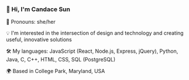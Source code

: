 ### 👋 Hi, I'm Candace Sun
📌 Pronouns: she/her

💡 I'm interested in the intersection of design and technology and creating useful, innovative solutions

🛠 My languages: JavaScript (React, Node.js, Express, jQuery), Python, Java, C, C++, HTML, CSS, SQL (PostgreSQL)

🌍 Based in College Park, Maryland, USA
<!--
**candace-sun/candace-sun** is a ✨ _special_ ✨ repository because its `README.md` (this file) appears on your GitHub profile.

Here are some ideas to get you started:

- 🔭 I’m currently working on ...
- 🌱 I’m currently learning ...
- 👯 I’m looking to collaborate on ...
- 🤔 I’m looking for help with ...
- 💬 Ask me about ...
- 📫 How to reach me: ...
- 😄 Pronouns: ...
- ⚡ Fun fact: ...
-->
